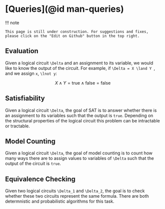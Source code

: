 # [Queries](@id man-queries)

!!! note

    This page is still under construction. For suggestions and fixes, please click on the "Edit on Github" button in the top right.



## Evaluation
Given a logical circuit ``\Delta`` and an assignment to its variable, we would like to know the output of the circuit. For example, if ``\Delta = X \land Y ``, and we assign ``x``, ``\lnot y``:

```math
X \land Y = \text{true} \land \text{false} = \text{false}
```

## Satisfiability

Given a logical circuit ``\Delta``, the goal of SAT is to answer whether there is an assignment to its variables such that the output is `true`. Depending on the structural properties of the logical circuit this problem can be intractable or tractable.

## Model Counting

Given a logical circuit ``\Delta``, the goal of model counting is to count how many ways there are to assign values to variables of ``\Delta`` such that the output of the circuit is `true`. 


## Equivalence Checking

Given two logical circuits ``\Delta_1`` and ``\Delta_2``, the goal is to check whether these two circuits represent the same formula. There are both determnistic and probabilistic algorithms for this task.